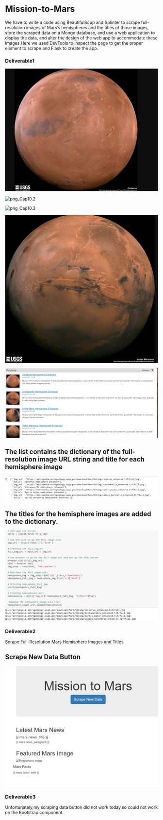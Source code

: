# Mission-to-Mars
We have to write a code using BeautifulSoup and Splinter to scrape full-resolution images of Mars’s hemispheres and the titles of those images, store the scraped data on a Mongo database, and use a web application to display the data, and alter the design of the web app to accommodate these images.Here we used DevTools to inspect the page to get the proper element to scrape and Flask to create the app.

### Deliverable1

![png_Cap10.1](https://github.com/Ruma-T/Mission-to-Mars/blob/main/Resources/Cap10.1.PNG)


![png_Cap10.2](https://github.com/Ruma-T/Mission-to-Mars/blob/main/Resources/Cap10.2.PNG)


![png_Cap10.3](https://github.com/Ruma-T/Mission-to-Mars/blob/main/Resources/Cap10.3.PNG)


![png_Cap10.4](https://github.com/Ruma-T/Mission-to-Mars/blob/main/Resources/Cap10.4.PNG)


![png_Cap10.5](https://github.com/Ruma-T/Mission-to-Mars/blob/main/Resources/Cap10.5.PNG)





## The list contains the dictionary of the full-resolution image URL string and title for each hemisphere image






![png_Cap10.6](https://github.com/Ruma-T/Mission-to-Mars/blob/main/Resources/Cap10.6.PNG)




## The titles for the hemisphere images are added to the dictionary. 


![png_Cap10.8](https://github.com/Ruma-T/Mission-to-Mars/blob/main/Resources/Cap10.8.PNG)





### Deliverable2

Scrape Full-Resolution Mars Hemisphere Images and Titles


## Scrape New Data Button

![png_Cap10.7](https://github.com/Ruma-T/Mission-to-Mars/blob/main/Resources/Cap10.7.PNG)


### Deliverable3

Unfortunately,my scraping data button did not work today,so could not work on the Bootstrap component.






